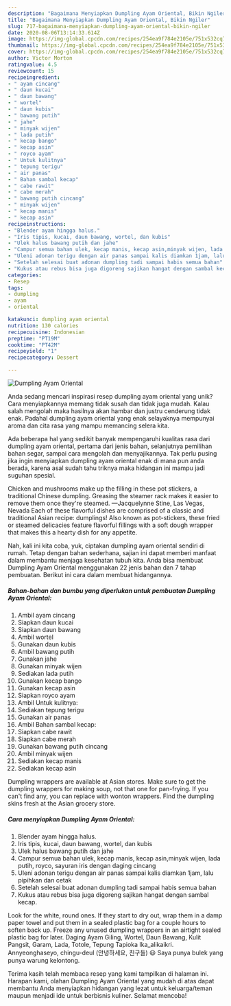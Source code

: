 ```yaml
---
description: "Bagaimana Menyiapkan Dumpling Ayam Oriental, Bikin Ngiler"
title: "Bagaimana Menyiapkan Dumpling Ayam Oriental, Bikin Ngiler"
slug: 717-bagaimana-menyiapkan-dumpling-ayam-oriental-bikin-ngiler
date: 2020-08-06T13:14:33.614Z
image: https://img-global.cpcdn.com/recipes/254ea9f784e2105e/751x532cq70/dumpling-ayam-oriental-foto-resep-utama.jpg
thumbnail: https://img-global.cpcdn.com/recipes/254ea9f784e2105e/751x532cq70/dumpling-ayam-oriental-foto-resep-utama.jpg
cover: https://img-global.cpcdn.com/recipes/254ea9f784e2105e/751x532cq70/dumpling-ayam-oriental-foto-resep-utama.jpg
author: Victor Morton
ratingvalue: 4.5
reviewcount: 15
recipeingredient:
- " ayam cincang"
- " daun kucai"
- " daun bawang"
- " wortel"
- " daun kubis"
- " bawang putih"
- " jahe"
- " minyak wijen"
- " lada putih"
- " kecap bango"
- " kecap asin"
- " royco ayam"
- " Untuk kulitnya"
- " tepung terigu"
- " air panas"
- " Bahan sambal kecap"
- " cabe rawit"
- " cabe merah"
- " bawang putih cincang"
- " minyak wijen"
- " kecap manis"
- " kecap asin"
recipeinstructions:
- "Blender ayam hingga halus."
- "Iris tipis, kucai, daun bawang, wortel, dan kubis"
- "Ulek halus bawang putih dan jahe"
- "Campur semua bahan ulek, kecap manis, kecap asin,minyak wijen, lada putih, royco, sayuran iris dengan daging cincang"
- "Uleni adonan terigu dengan air panas sampai kalis diamkan 1jam, lalu pipihkan dan cetak"
- "Setelah selesai buat adonan dumpling tadi sampai habis semua bahan"
- "Kukus atau rebus bisa juga digoreng sajikan hangat dengan sambal kecap."
categories:
- Resep
tags:
- dumpling
- ayam
- oriental

katakunci: dumpling ayam oriental 
nutrition: 130 calories
recipecuisine: Indonesian
preptime: "PT19M"
cooktime: "PT42M"
recipeyield: "1"
recipecategory: Dessert

---
```



![Dumpling Ayam Oriental](https://img-global.cpcdn.com/recipes/254ea9f784e2105e/751x532cq70/dumpling-ayam-oriental-foto-resep-utama.jpg)

Anda sedang mencari inspirasi resep dumpling ayam oriental yang unik? Cara menyiapkannya memang tidak susah dan tidak juga mudah. Kalau salah mengolah maka hasilnya akan hambar dan justru cenderung tidak enak. Padahal dumpling ayam oriental yang enak selayaknya mempunyai aroma dan cita rasa yang mampu memancing selera kita.

Ada beberapa hal yang sedikit banyak mempengaruhi kualitas rasa dari dumpling ayam oriental, pertama dari jenis bahan, selanjutnya pemilihan bahan segar, sampai cara mengolah dan menyajikannya. Tak perlu pusing jika ingin menyiapkan dumpling ayam oriental enak di mana pun anda berada, karena asal sudah tahu triknya maka hidangan ini mampu jadi suguhan spesial.

Chicken and mushrooms make up the filling in these pot stickers, a traditional Chinese dumpling. Greasing the steamer rack makes it easier to remove them once they&#39;re steamed. —Jacquelynne Stine, Las Vegas, Nevada Each of these flavorful dishes are comprised of a classic and traditional Asian recipe: dumplings! Also known as pot-stickers, these fried or steamed delicacies feature flavorful fillings with a soft dough wrapper that makes this a hearty dish for any appetite.


Nah, kali ini kita coba, yuk, ciptakan dumpling ayam oriental sendiri di rumah. Tetap dengan bahan sederhana, sajian ini dapat memberi manfaat dalam membantu menjaga kesehatan tubuh kita. Anda bisa membuat Dumpling Ayam Oriental menggunakan 22 jenis bahan dan 7 tahap pembuatan. Berikut ini cara dalam membuat hidangannya.

<!--inarticleads1-->

##### Bahan-bahan dan bumbu yang diperlukan untuk pembuatan Dumpling Ayam Oriental:

1. Ambil  ayam cincang
1. Siapkan  daun kucai
1. Siapkan  daun bawang
1. Ambil  wortel
1. Gunakan  daun kubis
1. Ambil  bawang putih
1. Gunakan  jahe
1. Gunakan  minyak wijen
1. Sediakan  lada putih
1. Gunakan  kecap bango
1. Gunakan  kecap asin
1. Siapkan  royco ayam
1. Ambil  Untuk kulitnya:
1. Sediakan  tepung terigu
1. Gunakan  air panas
1. Ambil  Bahan sambal kecap:
1. Siapkan  cabe rawit
1. Siapkan  cabe merah
1. Gunakan  bawang putih cincang
1. Ambil  minyak wijen
1. Sediakan  kecap manis
1. Sediakan  kecap asin


Dumpling wrappers are available at Asian stores. Make sure to get the dumpling wrappers for making soup, not that one for pan-frying. If you can&#39;t find any, you can replace with wonton wrappers. Find the dumpling skins fresh at the Asian grocery store. 

<!--inarticleads2-->

##### Cara menyiapkan Dumpling Ayam Oriental:

1. Blender ayam hingga halus.
1. Iris tipis, kucai, daun bawang, wortel, dan kubis
1. Ulek halus bawang putih dan jahe
1. Campur semua bahan ulek, kecap manis, kecap asin,minyak wijen, lada putih, royco, sayuran iris dengan daging cincang
1. Uleni adonan terigu dengan air panas sampai kalis diamkan 1jam, lalu pipihkan dan cetak
1. Setelah selesai buat adonan dumpling tadi sampai habis semua bahan
1. Kukus atau rebus bisa juga digoreng sajikan hangat dengan sambal kecap.


Look for the white, round ones. If they start to dry out, wrap them in a damp paper towel and put them in a sealed plastic bag for a couple hours to soften back up. Freeze any unused dumpling wrappers in an airtight sealed plastic bag for later. Daging Ayam Giling, Wortel, Daun Bawang, Kulit Pangsit, Garam, Lada, Totole, Tepung Tapioka Ika_alikaikri. Annyeonghaseyo, chingu-deul (안녕하세요, 친구들) 😃 Saya punya bulek yang punya warung kelontong. 

Terima kasih telah membaca resep yang kami tampilkan di halaman ini. Harapan kami, olahan Dumpling Ayam Oriental yang mudah di atas dapat membantu Anda menyiapkan hidangan yang lezat untuk keluarga/teman maupun menjadi ide untuk berbisnis kuliner. Selamat mencoba!
